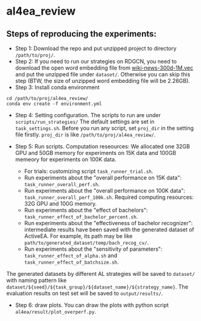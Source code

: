 # al4ea_review

## Steps of reproducing the experiments:

- Step 1: Download the repo and put unzipped project to directory `/path/to/proj/`.
- Step 2: If you need to run our strategies on RDGCN, you need to download the open word embedding file 
from [wiki-news-300d-1M.vec](https://dl.fbaipublicfiles.com/fasttext/vectors-english/wiki-news-300d-1M.vec.zip) 
and put the unzipped file under `dataset/`.
Otherwise you can skip this step (BTW, the size of unzipped word embedding file will be 2.26GB).
- Step 3: Install conda environment
```shell script
cd /path/to/proj/al4ea_review/
conda env create -f environment.yml
```

- Step 4: Setting configuration.
The scripts to run are under `scripts/run_strategies/`
The default settings are set in `task_settings.sh`. Before you run any script, set `proj_dir` in the setting file firstly. 
`proj_dir` is like `/path/to/proj/al4ea_review/`.


- Step 5: Run scripts.
Computation reseources: We allocated one 32GB GPU and 50GB memory for experiments on 15K data and 100GB memeory for experiments on 100K data.
    * For trials: customizing script `task_runner_trial.sh`.
    * Run experiments about the "overall performance on 15K data": `task_runner_overall_perf.sh`.
    * Run experiments about the "overall performance on 100K data": `task_runner_overall_perf_100k.sh`. Required computing resources: 32G GPU and 100G memory.
    * Run experiments about the "effect of bachelors": `task_runner_effect_of_bachelor_percent.sh`.
    * Run experiments about the "effectiveness of bachelor recognizer": intermediate results have been saved with the generated dataset of ActiveEA. 
    For example, its path may be like 
    `path/to/generated_dataset/temp/bach_recog_cv/`.
    * Run experiments about the "sensitivity of parameters": `task_runner_effect_of_alpha.sh` and `task_runner_effect_of_batchsize.sh`.

The generated datasets by different AL strategies will be saved to `dataset/` with naming pattern like `dataset/${seed}/${task_group}/${dataset_name}/${strategy_name}`. 
The evaluation results on test set will be saved to `output/results/`. 

- Step 6: draw plots.
You can draw the plots with python script `al4ea/result/plot_overperf.py`.







 





